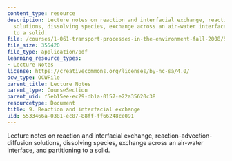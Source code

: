 ```yaml
---
content_type: resource
description: Lecture notes on reaction and interfacial exchange, reaction-advection-diffusion
  solutions, dissolving species, exchange across an air-water interface, and partitioning
  to a solid.
file: /courses/1-061-transport-processes-in-the-environment-fall-2008/5533466a0381ec8788ffff66248ce091_interfacial.pdf
file_size: 355420
file_type: application/pdf
learning_resource_types:
- Lecture Notes
license: https://creativecommons.org/licenses/by-nc-sa/4.0/
ocw_type: OCWFile
parent_title: Lecture Notes
parent_type: CourseSection
parent_uid: f5eb15ee-ec29-db1a-0157-e22a35620c38
resourcetype: Document
title: 9. Reaction and interfacial exchange
uid: 5533466a-0381-ec87-88ff-ff66248ce091
---
```

Lecture notes on reaction and interfacial exchange, reaction-advection-diffusion solutions, dissolving species, exchange across an air-water interface, and partitioning to a solid.